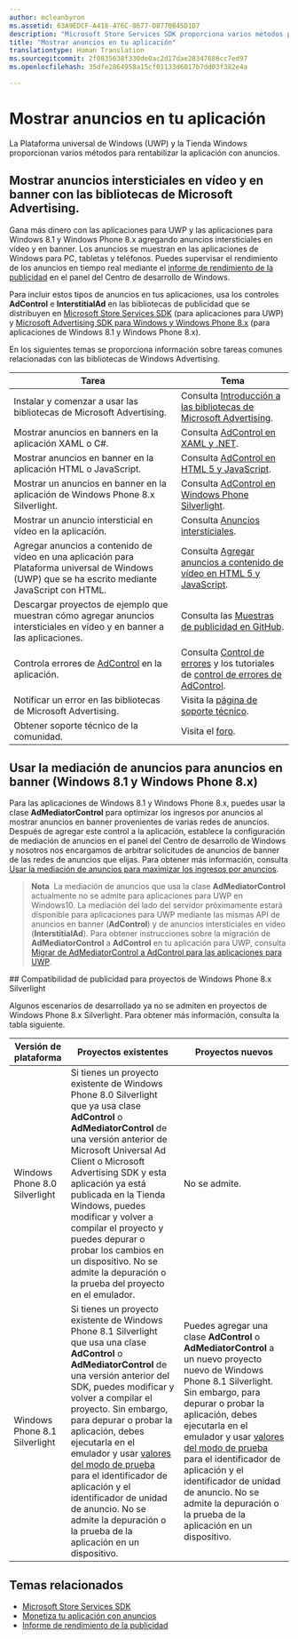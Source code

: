 ```yaml
---
author: mcleanbyron
ms.assetid: 63A9EDCF-A418-476C-8677-D8770B45D1D7
description: "Microsoft Store Services SDK proporciona varios métodos para rentabilizar la aplicación con anuncios."
title: "Mostrar anuncios en tu aplicación"
translationtype: Human Translation
ms.sourcegitcommit: 2f0835638f330de0ac2d17dae28347686cc7ed97
ms.openlocfilehash: 35dfe2864958a15cf01133d6017b7dd03f382e4a

---
```


# Mostrar anuncios en tu aplicación


La Plataforma universal de Windows (UWP) y la Tienda Windows proporcionan varios métodos para rentabilizar la aplicación con anuncios.

## Mostrar anuncios intersticiales en vídeo y en banner con las bibliotecas de Microsoft Advertising.

Gana más dinero con las aplicaciones para UWP y las aplicaciones para Windows 8.1 y Windows Phone 8.x agregando anuncios intersticiales en vídeo y en banner. Los anuncios se muestran en las aplicaciones de Windows para PC, tabletas y teléfonos. Puedes supervisar el rendimiento de los anuncios en tiempo real mediante el [informe de rendimiento de la publicidad](../publish/advertising-performance-report.md) en el panel del Centro de desarrollo de Windows.

Para incluir estos tipos de anuncios en tus aplicaciones, usa los controles **AdControl** e **InterstitialAd** en las bibliotecas de publicidad que se distribuyen en [Microsoft Store Services SDK](http://aka.ms/store-em-sdk) (para aplicaciones para UWP) y [Microsoft Advertising SDK para Windows y Windows Phone 8.x](http://aka.ms/store-8-sdk) (para aplicaciones de Windows 8.1 y Windows Phone 8.x).


En los siguientes temas se proporciona información sobre tareas comunes relacionadas con las bibliotecas de Windows Advertising.

|  Tarea    | Tema |               
|----------|-------|
| Instalar y comenzar a usar las bibliotecas de Microsoft Advertising.     | Consulta [Introducción a las bibliotecas de Microsoft Advertising](get-started-with-microsoft-advertising-libraries.md).        |
| Mostrar anuncios en banners en la aplicación XAML o C#.     | Consulta [AdControl en XAML y .NET](adcontrol-in-xaml-and--net.md).        |
| Mostrar anuncios en banner en la aplicación HTML o JavaScript.     | Consulta [AdControl en HTML 5 y JavaScript](adcontrol-in-html-5-and-javascript.md).        |
| Mostrar un anuncios en banner en la aplicación de Windows Phone 8.x Silverlight.     | Consulta [AdControl en Windows Phone Silverlight](adcontrol-in-windows-phone-silverlight.md).        |
| Mostrar un anuncio intersticial en vídeo en la aplicación.     | Consulta [Anuncios intersticiales](interstitial-ads.md).       |
| Agregar anuncios a contenido de vídeo en una aplicación para Plataforma universal de Windows (UWP) que se ha escrito mediante JavaScript con HTML.   |  Consulta [Agregar anuncios a contenido de vídeo en HTML 5 y JavaScript](add-advertisements-to-video-content.md).  |
| Descargar proyectos de ejemplo que muestran cómo agregar anuncios intersticiales en vídeo y en banner a las aplicaciones.     |Consulta las [Muestras de publicidad en GitHub](http://aka.ms/githubads).       |
| Controla errores de [AdControl](https://msdn.microsoft.com/library/windows/apps/microsoft.advertising.winrt.ui.adcontrol.aspx) en la aplicación.     | Consulta [Control de errores](error-handling-with-advertising-libraries.md) y los tutoriales de [control de errores de AdControl](adcontrol-error-handling.md).       |
| Notificar un error en las bibliotecas de Microsoft Advertising.     | Visita la [página de soporte técnico](https://go.microsoft.com/fwlink/p/?LinkId=331508).        |
| Obtener soporte técnico de la comunidad.     | Visita el [foro](http://go.microsoft.com/fwlink/p/?LinkId=401266).       |

                            

## Usar la mediación de anuncios para anuncios en banner (Windows 8.1 y Windows Phone 8.x)

Para las aplicaciones de Windows 8.1 y Windows Phone 8.x, puedes usar la clase **AdMediatorControl** para optimizar los ingresos por anuncios al mostrar anuncios en banner provenientes de varias redes de anuncios. Después de agregar este control a la aplicación, establece la configuración de mediación de anuncios en el panel del Centro de desarrollo de Windows y nosotros nos encargamos de arbitrar solicitudes de anuncios de banner de las redes de anuncios que elijas. Para obtener más información, consulta [Usar la mediación de anuncios para maximizar los ingresos por anuncios](https://msdn.microsoft.com/library/windows/apps/xaml/dn864359.aspx).

>**Nota**&nbsp;&nbsp;La mediación de anuncios que usa la clase **AdMediatorControl** actualmente no se admite para aplicaciones para UWP en Windows10. La mediación del lado del servidor próximamente estará disponible para aplicaciones para UWP mediante las mismas API de anuncios en banner (**AdControl**) y de anuncios intersticiales en vídeo (**InterstitialAd**). Para obtener instrucciones sobre la migración de **AdMediatorControl** a **AdControl** en tu aplicación para UWP, consulta [Migrar de AdMediatorControl a AdControl para las aplicaciones para UWP](migrate-from-admediatorcontrol-to-adcontrol.md).

<span id="silverlight_support"/>
## Compatibilidad de publicidad para proyectos de Windows Phone 8.x Silverlight

Algunos escenarios de desarrollado ya no se admiten en proyectos de Windows Phone 8.x Silverlight. Para obtener más información, consulta la tabla siguiente.

|  Versión de plataforma  |  Proyectos existentes    |   Proyectos nuevos  |
|-----------------|----------------|--------------|
| Windows Phone 8.0 Silverlight     |  Si tienes un proyecto existente de Windows Phone 8.0 Silverlight que ya usa clase **AdControl** o **AdMediatorControl** de una versión anterior de Microsoft Universal Ad Client o Microsoft Advertising SDK y esta aplicación ya está publicada en la Tienda Windows, puedes modificar y volver a compilar el proyecto y puedes depurar o probar los cambios en un dispositivo. No se admite la depuración o la prueba del proyecto en el emulador.  |  No se admite.  |
| Windows Phone 8.1 Silverlight    |  Si tienes un proyecto existente de Windows Phone 8.1 Silverlight que usa una clase **AdControl** o **AdMediatorControl** de una versión anterior del SDK, puedes modificar y volver a compilar el proyecto. Sin embargo, para depurar o probar la aplicación, debes ejecutarla en el emulador y usar [valores del modo de prueba](test-mode-values.md) para el identificador de aplicación y el identificador de unidad de anuncio. No se admite la depuración o la prueba de la aplicación en un dispositivo.  |   Puedes agregar una clase **AdControl** o **AdMediatorControl** a un nuevo proyecto nuevo de Windows Phone 8.1 Silverlight. Sin embargo, para depurar o probar la aplicación, debes ejecutarla en el emulador y usar [valores del modo de prueba](test-mode-values.md) para el identificador de aplicación y el identificador de unidad de anuncio. No se admite la depuración o la prueba de la aplicación en un dispositivo. |

## Temas relacionados

* [Microsoft Store Services SDK](microsoft-store-services-sdk.md)
* [Monetiza tu aplicación con anuncios](http://go.microsoft.com/fwlink/p/?LinkId=699559)
* [Informe de rendimiento de la publicidad](../publish/advertising-performance-report.md)



<!--HONumber=Sep16_HO2-->


